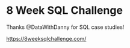 # 8 Week SQL Challenge

Thanks @DataWithDanny for SQL case studies!

https://8weeksqlchallenge.com/
